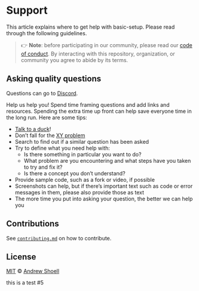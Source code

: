# Support

This article explains where to get help with basic-setup.
Please read through the following guidelines.

> 👉 **Note**: before participating in our community, please read our
> [code of conduct][coc].
> By interacting with this repository, organization, or community you agree to
> abide by its terms.

## Asking quality questions

Questions can go to [Discord][chat].

Help us help you!
Spend time framing questions and add links and resources.
Spending the extra time up front can help save everyone time in the long run.
Here are some tips:

*   [Talk to a duck][rubberduck]!
*   Don’t fall for the [XY problem][xy]
*   Search to find out if a similar question has been asked
*   Try to define what you need help with:
    *   Is there something in particular you want to do?
    *   What problem are you encountering and what steps have you taken to try
        and fix it?
    *   Is there a concept you don’t understand?
*   Provide sample code, such as a fork or video, if possible
*   Screenshots can help, but if there’s important text such as code or error
    messages in them, please also provide those as text
*   The more time you put into asking your question, the better we can help you

## Contributions

See [`contributing.md`][contributing] on how to contribute.

## License

[MIT][license] © [Andrew Shoell][author]

<!-- Definitions -->

[license]: https://github.com/mrlunchbox777/basic-setup/blob/main/.github/LICENSE

[author]: https://github.com/mrlunchbox777/

[coc]: https://github.com/mrlunchobx777/basic-setup/blob/main/.github/CODE-OF-CONDUCT.md

[rubberduck]: https://rubberduckdebugging.com

[xy]: https://meta.stackexchange.com/questions/66377/what-is-the-xy-problem/66378#66378

[chat]: https://discord.gg/s2uMbqfh6M

[contributing]: https://github.com/mrlunchbox777/basic-setup/blob/main/.github/CONTRIBUTING.md

this is a test #5

